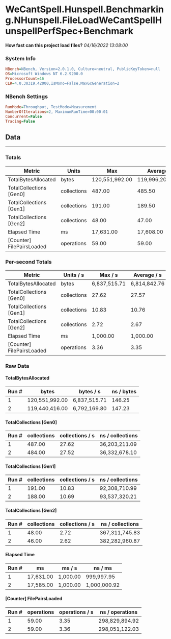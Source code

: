 ﻿# WeCantSpell.Hunspell.Benchmarking.NHunspell.FileLoadWeCantSpellHunspellPerfSpec+Benchmark
__How fast can this project load files?__
_04/16/2022 13:08:00_
### System Info
```ini
NBench=NBench, Version=2.0.1.0, Culture=neutral, PublicKeyToken=null
OS=Microsoft Windows NT 6.2.9200.0
ProcessorCount=16
CLR=4.0.30319.42000,IsMono=False,MaxGcGeneration=2
```

### NBench Settings
```ini
RunMode=Throughput, TestMode=Measurement
NumberOfIterations=2, MaximumRunTime=00:00:01
Concurrent=False
Tracing=False
```

## Data
-------------------

### Totals
|          Metric |           Units |             Max |         Average |             Min |          StdDev |
|---------------- |---------------- |---------------- |---------------- |---------------- |---------------- |
|TotalBytesAllocated |           bytes |  120,551,992.00 |  119,996,204.00 |  119,440,416.00 |      786,002.93 |
|TotalCollections [Gen0] |     collections |          487.00 |          485.50 |          484.00 |            2.12 |
|TotalCollections [Gen1] |     collections |          191.00 |          189.50 |          188.00 |            2.12 |
|TotalCollections [Gen2] |     collections |           48.00 |           47.00 |           46.00 |            1.41 |
|    Elapsed Time |              ms |       17,631.00 |       17,608.00 |       17,585.00 |           32.53 |
|[Counter] FilePairsLoaded |      operations |           59.00 |           59.00 |           59.00 |            0.00 |

### Per-second Totals
|          Metric |       Units / s |         Max / s |     Average / s |         Min / s |      StdDev / s |
|---------------- |---------------- |---------------- |---------------- |---------------- |---------------- |
|TotalBytesAllocated |           bytes |    6,837,515.71 |    6,814,842.76 |    6,792,169.80 |       32,064.40 |
|TotalCollections [Gen0] |     collections |           27.62 |           27.57 |           27.52 |            0.07 |
|TotalCollections [Gen1] |     collections |           10.83 |           10.76 |           10.69 |            0.10 |
|TotalCollections [Gen2] |     collections |            2.72 |            2.67 |            2.62 |            0.08 |
|    Elapsed Time |              ms |        1,000.00 |        1,000.00 |        1,000.00 |            0.00 |
|[Counter] FilePairsLoaded |      operations |            3.36 |            3.35 |            3.35 |            0.01 |

### Raw Data
#### TotalBytesAllocated
|           Run # |           bytes |       bytes / s |      ns / bytes |
|---------------- |---------------- |---------------- |---------------- |
|               1 |  120,551,992.00 |    6,837,515.71 |          146.25 |
|               2 |  119,440,416.00 |    6,792,169.80 |          147.23 |

#### TotalCollections [Gen0]
|           Run # |     collections | collections / s |ns / collections |
|---------------- |---------------- |---------------- |---------------- |
|               1 |          487.00 |           27.62 |   36,203,211.09 |
|               2 |          484.00 |           27.52 |   36,332,678.10 |

#### TotalCollections [Gen1]
|           Run # |     collections | collections / s |ns / collections |
|---------------- |---------------- |---------------- |---------------- |
|               1 |          191.00 |           10.83 |   92,308,710.99 |
|               2 |          188.00 |           10.69 |   93,537,320.21 |

#### TotalCollections [Gen2]
|           Run # |     collections | collections / s |ns / collections |
|---------------- |---------------- |---------------- |---------------- |
|               1 |           48.00 |            2.72 |  367,311,745.83 |
|               2 |           46.00 |            2.62 |  382,282,960.87 |

#### Elapsed Time
|           Run # |              ms |          ms / s |         ns / ms |
|---------------- |---------------- |---------------- |---------------- |
|               1 |       17,631.00 |        1,000.00 |      999,997.95 |
|               2 |       17,585.00 |        1,000.00 |    1,000,000.92 |

#### [Counter] FilePairsLoaded
|           Run # |      operations |  operations / s | ns / operations |
|---------------- |---------------- |---------------- |---------------- |
|               1 |           59.00 |            3.35 |  298,829,894.92 |
|               2 |           59.00 |            3.36 |  298,051,122.03 |



